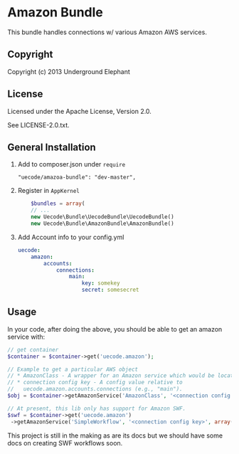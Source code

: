 Amazon Bundle
============

This bundle handles connections w/ various Amazon AWS services.

## Copyright

Copyright (c) 2013 Underground Elephant

## License

Licensed under the Apache License, Version 2.0.

See LICENSE-2.0.txt.

## General Installation

1. Add to composer.json under `require`

	```
	"uecode/amazoa-bundle": "dev-master",
	```

2. Register in `AppKernel`

	``` php
		$bundles = array(
		// ...
		new Uecode\Bundle\UecodeBundle\UecodeBundle()
		new Uecode\Bundle\AmazonBundle\AmazonBundle()
	```

3. Add Account info to your config.yml

	```yml
	uecode:
	    amazon:
	        accounts:
	            connections:
	                main:
	                    key: somekey
	                    secret: somesecret
	```

## Usage

In your code, after doing the above, you should be able to get an amazon service with:

```php
// get container
$container = $container->get('uecode.amazon');
```

```php
// Example to get a particular AWS object
// * AmazonClass - A wrapper for an Amazon service which would be located in Component/.
// * connection config key - A config value relative to
//   uecode.amazon.accounts.connections (e.g., "main").
$obj = $container->getAmazonService('AmazonClass', '<connection config key>', array(<service options>));
```

```php
// At present, this lib only has support for Amazon SWF.
$swf = $container->get('uecode.amazon')
 ->getAmazonService('SimpleWorkflow', '<connection config key>', array(<service options>));
```

This project is still in the making as are its docs but we should have some docs on
creating SWF workflows soon.
